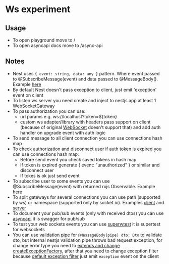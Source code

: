 # Ws experiment

## Usage

- To open playground move to /
- To open asyncapi docs move to /async-api

## Notes

- Nest uses `{ event: string, data: any }` pattern. Where event passed to @SubscribeMessage(event) and data passed to @MessageBody(). Example [here](/src/hi/hi.gateway.ts)
- By default Nest doesn't pass exception to client, just emit 'exception' event on client
- To listen ws server you need create and inject to nestjs app at least 1 WebSocketGateway
- To pass authorization you can use:
  - url params e.g. ws://localhost?token=${token}
  - custom ws adapter/library with headers pass support on client (because of original [WebSocket](https://developer.mozilla.org/en-US/docs/Web/API/WebSocket/WebSocket) doesn't support that) and add auth handler on upgrade event with auth logic
- To send message to all client connection you can use connections hash map
- To check authorization and disconnect user if auth token is expired you can use connections hash map:
  - Before send event you check saved tokens in hash map
  - If token is expired generate { event: "unauthorized" } or similar and disconnect user
  - If tokes is ok just send event
- To subscribe user to some events you can use @SubscribeMessage(event) with returned rxjs Observable. Example [here](/src/ping/ping.gateway.ts)
- To split gateways for several connections you can use path (supported by ws) or namespace (supported only by socket.io). Examples [client](/public/index.html) and [server](/src/ping/ping.gateway.ts)
- To document your pub/sub events (only with received dtos) you can use [asyncapi](https://www.npmjs.com/package/nestjs-asyncapi) it is swagger for pub/sub
- To test your web sockets events you can use [superwtest](https://www.npmjs.com/package/superwstest) it is supertest for websockets
- You can use [validation pipe](https://docs.nestjs.com/websockets/pipes) for `@MessageBody(pipe) dto: Dto` to validate dto, but internal nestjs validation pipe throws bad request exception, for change error type you need to [extends and change createExceptionFactory](https://stackoverflow.com/a/71016349), after that you need to change exception filter because [default exception filter](https://docs.nestjs.com/websockets/exception-filters) just emit `exception` event on the client
